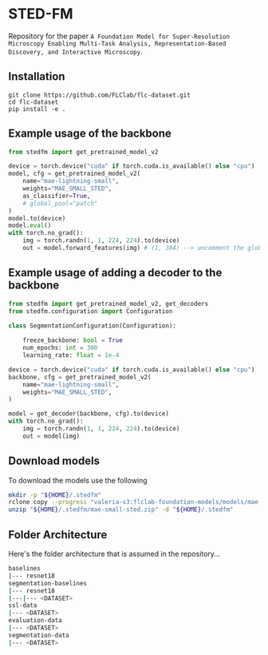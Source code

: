 # STED-FM
Repository for the paper `A Foundation Model for Super-Resolution Microscopy Enabling Multi-Task Analysis, Representation-Based Discovery, and Interactive Microscopy`.

## Installation 
```
git clone https://github.com/FLClab/flc-dataset.git
cd flc-dataset
pip install -e .
```

## Example usage of the backbone
```python
from stedfm import get_pretrained_model_v2

device = torch.device("cuda" if torch.cuda.is_available() else "cpu")
model, cfg = get_pretrained_model_v2(
    name="mae-lightning-small",
    weights="MAE_SMALL_STED",
    as_classifier=True,
    # global_pool="patch"
)
model.to(device)
model.eval()
with torch.no_grad():
    img = torch.randn(1, 1, 224, 224).to(device)
    out = model.forward_features(img) # (1, 384) --> uncomment the global_pool line to return all embeddings (1, 196, 384)
```

## Example usage of adding a decoder to the backbone 
```python
from stedfm import get_pretrained_model_v2, get_decoders
from stedfm.configuration import Configuration

class SegmentationConfiguration(Configuration):
    
    freeze_backbone: bool = True 
    num_epochs: int = 300
    learning_rate: float = 1e-4

device = torch.device("cuda" if torch.cuda.is_available() else "cpu")
backbone, cfg = get_pretrained_model_v2(
    name="mae-lightning-small",
    weights="MAE_SMALL_STED",
)

model = get_decoder(backbone, cfg).to(device)
with torch.no_grad():
    img = torch.randn(1, 1, 224, 224).to(device)
    out = model(img)
```

## Download models

To download the models use the following
```bash
mkdir -p "${HOME}/.stedfm"
rclone copy --progress "valeria-s3:flclab-foundation-models/models/mae-small-sted.zip" "${HOME}/.stedfm"
unzip "${HOME}/.stedfm/mae-small-sted.zip" -d "${HOME}/.stedfm"
```

## Folder Architecture

Here's the folder architecture that is assumed in the repository...
```bash
baselines
|--- resnet18
segmentation-baselines
|--- resnet18
|---|--- <DATASET>
ssl-data
|--- <DATASET>
evaluation-data
|--- <DATASET>
segmentation-data
|--- <DATASET>
```

